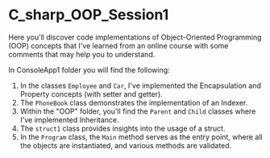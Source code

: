 # C_sharp_OOP_Session1

Here you'll discover code implementations of Object-Oriented Programming (OOP) concepts that I've learned from an online course with some comments that may help you to understand.

In ConsoleApp1 folder you will find the following:
  1. In the classes `Employee` and `Car`, I've implemented the Encapsulation and Property concepts (with setter and getter).
  2. The `PhoneBook` class demonstrates the implementation of an Indexer.
  3. Within the "OOP" folder, you'll find the `Parent` and `Child` classes where I've implemented Inheritance.
  4. The `struct1` class provides insights into the usage of a struct.
  5. In the `Program` class, the `Main` method serves as the entry point, where all the objects are instantiated, and various methods are validated.

